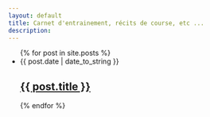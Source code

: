 ```yaml
---
layout: default
title: Carnet d'entrainement, récits de course, etc ...
description:
---
```


<ul id="articles">
{% for post in site.posts %}
  <li>
    <article itemprop="blogPost" itemscope itemtype="http://schema.org/BlogPosting">
      <time datetime="{{ post.date | date_to_xmlschema }}">
        {{ post.date | date_to_string }}
      </time>
      <h2>
        <a itemprop="name" href="{{ post.url }}">{{ post.title }}</a>
      </h2>
    </article>
  </li>
{% endfor %}
</ul>
